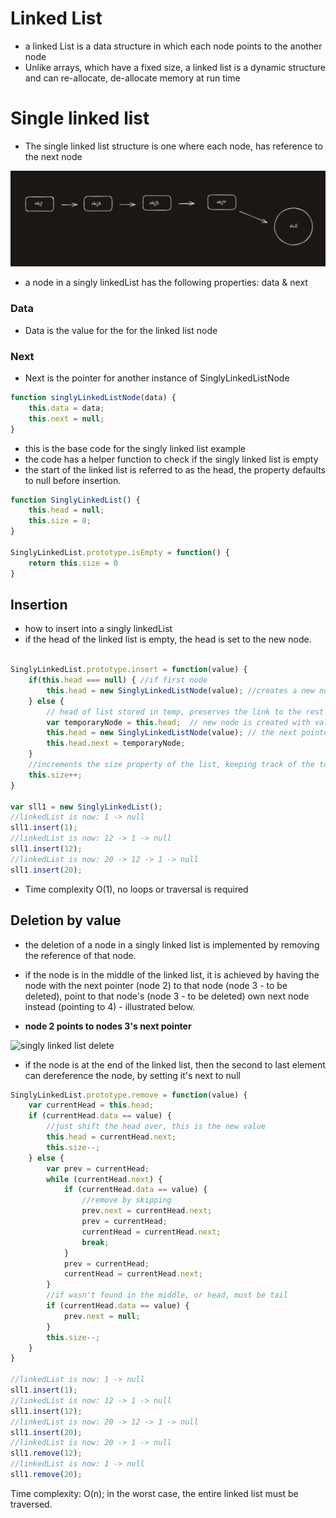 # Linked List

- a linked List is a data structure in which each node points to the another node
- Unlike arrays, which have a fixed size, a linked list is a dynamic structure and can re-allocate, de-allocate memory at run time 

# Single linked list

- The single linked list structure is one where each node, has reference to the next node 

 ![singly linked list](singlyLinkedList.png)

- a node in a singly linkedList has the following properties: data & next

### Data

- Data is the value for the for the linked list node

### Next

- Next is the pointer for another instance of SinglyLinkedListNode

```javascript
function singlyLinkedListNode(data) {
    this.data = data;
    this.next = null;
}
```

- this is the base code for the singly linked list example
- the code has a helper function to check if the singly linked list is empty 
- the start of the linked list is referred to as the head, the property defaults to null before insertion.

```javascript
function SinglyLinkedList() {
    this.head = null;
    this.size = 0;
}

SinglyLinkedList.prototype.isEmpty = function() {
    return this.size = 0
}
```

## Insertion 

- how to insert into a singly linkedList
- if the head of the linked list is empty, the head is set to the new node.

```javascript

SinglyLinkedList.prototype.insert = function(value) {
    if(this.head === null) { //if first node
        this.head = new SinglyLinkedListNode(value); //creates a new node w/ value
    } else {
        // head of list stored in temp, preserves the link to the rest of the list
        var temporaryNode = this.head;  // new node is created with value, new node assigned as new head of the list.
        this.head = new SinglyLinkedListNode(value); // the next pointer of the new head node is set to point to the old head node (now stored in temp). 
        this.head.next = temporaryNode; 
    }
    //increments the size property of the list, keeping track of the total number of nodes.
    this.size++;
}

var sll1 = new SinglyLinkedList();
//linkedList is now: 1 -> null
sll1.insert(1);
//linkedList is now: 12 -> 1 -> null  
sll1.insert(12); 
//linkedList is now: 20 -> 12 -> 1 -> null
sll1.insert(20); 
```

- Time complexity O(1), no loops or traversal is required

## Deletion by value

- the deletion of a node in a singly linked list is implemented by removing the reference of that node.
- if the node is in the middle of the linked list, it is achieved by having the node with the next pointer (node 2) to that node (node 3 - to be deleted),
point to that node's  (node 3 - to be deleted) own next node instead (pointing to 4) - illustrated below.

- **node 2 points to nodes 3's next pointer**

![singly linked list delete ](ssl-delete.png)

- if the node is at the end of the linked list, then the second to last element can dereference the node, 
by setting it's next to null

```javascript
SinglyLinkedList.prototype.remove = function(value) {
    var currentHead = this.head;
    if (currentHead.data == value) {
        //just shift the head over, this is the new value
        this.head = currentHead.next;
        this.size--;
    } else {
        var prev = currentHead;
        while (currentHead.next) {
            if (currentHead.data == value) {
                //remove by skipping
                prev.next = currentHead.next;
                prev = currentHead;
                currentHead = currentHead.next;
                break;
            }
            prev = currentHead;
            currentHead = currentHead.next;
        }
        //if wasn't found in the middle, or head, must be tail
        if (currentHead.data == value) {
            prev.next = null;
        }
        this.size--;
    }
}

//linkedList is now: 1 -> null
sll1.insert(1);
//linkedList is now: 12 -> 1 -> null  
sll1.insert(12); 
//linkedList is now: 20 -> 12 -> 1 -> null
sll1.insert(20); 
//linkedList is now: 20 -> 1 -> null
sll1.remove(12);
//linkedList is now: 1 -> null
sll1.remove(20);
```
Time complexity: O(n);
in the worst case, the entire linked list must be traversed.
